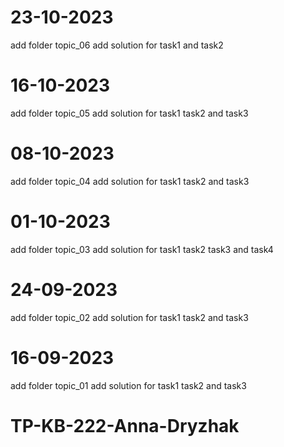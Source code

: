 # 23-10-2023
add folder topic_06
add solution for task1 and task2
# 16-10-2023
add folder topic_05
add solution for task1 task2 and task3
# 08-10-2023
add folder topic_04
add solution for task1 task2 and task3
# 01-10-2023
add folder topic_03
add solution for task1 task2 task3 and task4
# 24-09-2023
add folder topic_02
add solution for task1 task2 and task3
# 16-09-2023
add folder topic_01
add solution for task1 task2 and task3

# TP-KB-222-Anna-Dryzhak